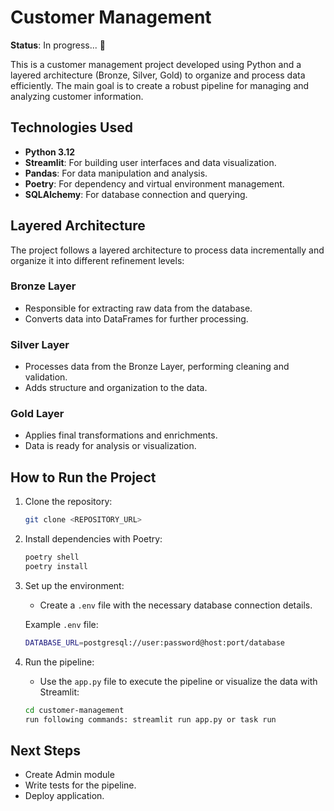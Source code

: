 # Customer Management

**Status**: In progress... 🚧

This is a customer management project developed using Python and a layered architecture (Bronze, Silver, Gold) to organize and process data efficiently. The main goal is to create a robust pipeline for managing and analyzing customer information.

## Technologies Used
- **Python 3.12**
- **Streamlit**: For building user interfaces and data visualization.
- **Pandas**: For data manipulation and analysis.
- **Poetry**: For dependency and virtual environment management.
- **SQLAlchemy**: For database connection and querying.

## Layered Architecture

The project follows a layered architecture to process data incrementally and organize it into different refinement levels:

### Bronze Layer
- Responsible for extracting raw data from the database.
- Converts data into DataFrames for further processing.

### Silver Layer
- Processes data from the Bronze Layer, performing cleaning and validation.
- Adds structure and organization to the data.

### Gold Layer
- Applies final transformations and enrichments.
- Data is ready for analysis or visualization.

## How to Run the Project

1. Clone the repository:
    ```bash
    git clone <REPOSITORY_URL>
    ```

2. Install dependencies with Poetry:
    ```bash
    poetry shell
    poetry install
    ```

3. Set up the environment:
   - Create a `.env` file with the necessary database connection details.

   Example `.env` file:
    ```bash
    DATABASE_URL=postgresql://user:password@host:port/database
    ```

4. Run the pipeline:
    - Use the `app.py` file to execute the pipeline or visualize the data with Streamlit:
    ```bash
    cd customer-management 
    run following commands: streamlit run app.py or task run
    ```

## Next Steps
- Create Admin module
- Write tests for the pipeline.
- Deploy application.
